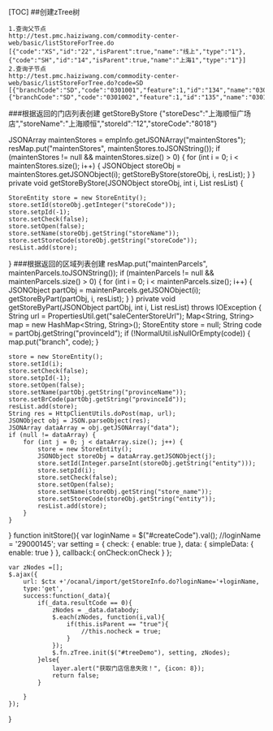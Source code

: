 [TOC]
##创建zTree树
```
1.查询父节点
http://test.pmc.haiziwang.com/commodity-center-web/basic/listStoreForTree.do
[{"code":"XS","id":"22","isParent":true,"name":"线上","type":"1"},{"code":"SH","id":"14","isParent":true,"name":"上海1","type":"1"}]
2.查询子节点
http://test.pmc.haiziwang.com/commodity-center-web/basic/listStoreForTree.do?code=SD
[{"branchCode":"SD","code":"0301001","feature":1,"id":"134","name":"0301001","type":"2","yn":"1"},{"branchCode":"SD","code":"0301002","feature":1,"id":"135","name":"0301002","type":"2","yn":"1"}]

```
###根据返回的门店列表创建
getStoreByStore
{"storeDesc":"上海顺恒广场店","storeName":"上海顺恒","storeId":"12","storeCode":"8018"}

JSONArray maintenStores = empInfo.getJSONArray("maintenStores");
resMap.put("maintenStores", maintenStores.toJSONString());
if (maintenStores != null && maintenStores.size() > 0) {
    for (int i = 0; i < maintenStores.size(); i++) {
        JSONObject storeObj = maintenStores.getJSONObject(i);
        getStoreByStore(storeObj, i, resList);
    }
}
private void getStoreByStore(JSONObject storeObj, int i, List<StoreEntity> resList) {

    StoreEntity store = new StoreEntity();
    store.setId(storeObj.getInteger("storeCode"));
    store.setpId(-1);
    store.setCheck(false);
    store.setOpen(false);
    store.setName(storeObj.getString("storeName"));
    store.setStoreCode(storeObj.getString("storeCode"));
    resList.add(store);
}
###根据返回的区域列表创建
resMap.put("maintenParcels", maintenParcels.toJSONString());
if (maintenParcels != null && maintenParcels.size() > 0) {
    for (int i = 0; i < maintenParcels.size(); i++) {
        JSONObject partObj = maintenParcels.getJSONObject(i);
        getStoreByPart(partObj, i, resList);
    }
}
private void getStoreByPart(JSONObject partObj, int i, List<StoreEntity> resList) throws IOException {
    String url = PropertiesUtil.get("saleCenterStoreUrl");
    Map<String, String> map = new HashMap<String, String>();
    StoreEntity store = null;
    String code = partObj.getString("provinceId");
    if (!NormalUtil.isNullOrEmpty(code)) {
        map.put("branch", code);
    }

    store = new StoreEntity();
    store.setId(i);
    store.setCheck(false);
    store.setpId(-1);
    store.setOpen(false);
    store.setName(partObj.getString("provinceName"));
    store.setBrCode(partObj.getString("provinceId"));
    resList.add(store);
    String res = HttpClientUtils.doPost(map, url);
    JSONObject obj = JSON.parseObject(res);
    JSONArray dataArray = obj.getJSONArray("data");
    if (null != dataArray) {
        for (int j = 0; j < dataArray.size(); j++) {
            store = new StoreEntity();
            JSONObject storeObj = dataArray.getJSONObject(j);
            store.setId(Integer.parseInt(storeObj.getString("entity")));
            store.setpId(i);
            store.setCheck(false);
            store.setOpen(false);
            store.setName(storeObj.getString("store_name"));
            store.setStoreCode(storeObj.getString("entity"));
            resList.add(store);
        }
    }
}
function initStore(){
    var loginName = $("#createCode").val();
    //loginName = '29000145';
    var setting = {
        check: {
            enable: true
        },
        data: {
            simpleData: {
                enable: true
            }
        },
        callback:{
            onCheck:onCheck
        }
    };

    var zNodes =[];
    $.ajax({
        url: $ctx +'/ocanal/import/getStoreInfo.do?loginName='+loginName,
        type:'get',
        success:function(_data){
            if(_data.resultCode == 0){
                zNodes = _data.databody;
                $.each(zNodes, function(i,val){
                    if(this.isParent == "true"){
                        //this.nocheck = true;
                    }
                });
                $.fn.zTree.init($("#treeDemo"), setting, zNodes);
            }else{
                layer.alert("获取门店信息失败！", {icon: 8});
                return false;
            }

        }
    });
}


